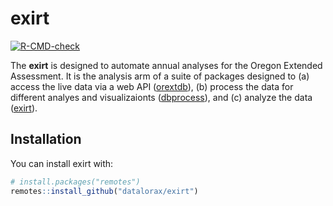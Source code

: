 
<!-- README.md is generated from README.Rmd. Please edit that file -->

# exirt

<!-- badges: start -->

[![R-CMD-check](https://github.com/UO-BRT/exirt/workflows/R-CMD-check/badge.svg)](https://github.com/UO-BRT/exirt/actions)
<!-- badges: end -->

The **exirt** is designed to automate annual analyses for the Oregon
Extended Assessment. It is the analysis arm of a suite of packages
designed to (a) access the live data via a web API
([orextdb](https://github.com/UO-BRT/orextdb)), (b) process the data for
different analyes and visualizaionts
([dbprocess](https://github.com/UO-BRT/dbprocess)), and (c) analyze the
data ([exirt](https://github.com/UO-BRT/exirt)).

## Installation

You can install exirt with:

``` r
# install.packages("remotes")
remotes::install_github("datalorax/exirt")
```
